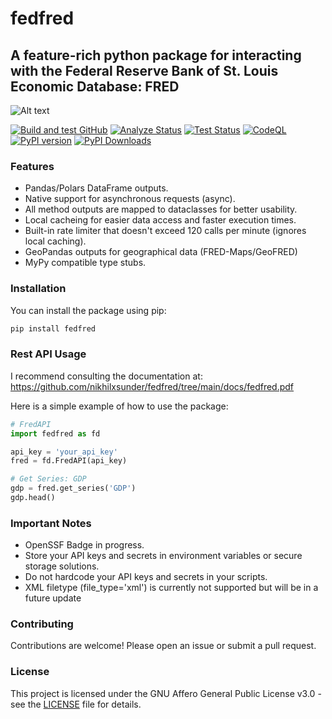 # fedfred
## A feature-rich python package for interacting with the Federal Reserve Bank of St. Louis Economic Database: FRED

![Alt text](docs/images/fedfred-logo)

[![Build and test GitHub](https://github.com/nikhilxsunder/fedfred/actions/workflows/main.yml/badge.svg)](https://github.com/nikhilxsunder/fedfred/actions/workflows/main.yml)
[![Analyze Status](https://github.com/nikhilxsunder/fedfred/actions/workflows/analyze.yml/badge.svg)](https://github.com/nikhilxsunder/fedfred/actions/workflows/analyze.yml)
[![Test Status](https://github.com/nikhilxsunder/fedfred/actions/workflows/tests.yml/badge.svg)](https://github.com/nikhilxsunder/fedfred/actions/workflows/test.yml)
[![CodeQL](https://github.com/nikhilxsunder/fedfred/actions/workflows/codeql.yml/badge.svg)](https://github.com/nikhilxsunder/fedfred/actions/workflows/codeql.yml)
[![PyPI version](https://img.shields.io/pypi/v/fedfred.svg)](https://pypi.org/project/fedfred/)
[![PyPI Downloads](https://static.pepy.tech/badge/fedfred)](https://pepy.tech/projects/fedfred)

### Features

- Pandas/Polars DataFrame outputs.
- Native support for asynchronous requests (async).
- All method outputs are mapped to dataclasses for better usability.
- Local cacheing for easier data access and faster execution times.
- Built-in rate limiter that doesn't exceed 120 calls per minute (ignores local caching).
- GeoPandas outputs for geographical data (FRED-Maps/GeoFRED)
- MyPy compatible type stubs.

### Installation

You can install the package using pip:

```sh
pip install fedfred
```

### Rest API Usage

I recommend consulting the documentation at: 
https://github.com/nikhilxsunder/fedfred/tree/main/docs/fedfred.pdf

Here is a simple example of how to use the package:

```python
# FredAPI
import fedfred as fd

api_key = 'your_api_key'
fred = fd.FredAPI(api_key)

# Get Series: GDP
gdp = fred.get_series('GDP')
gdp.head()
```

### Important Notes

- OpenSSF Badge in progress.
- Store your API keys and secrets in environment variables or secure storage solutions.
- Do not hardcode your API keys and secrets in your scripts.
- XML filetype (file_type='xml') is currently not supported but will be in a future update

### Contributing

Contributions are welcome! Please open an issue or submit a pull request.

### License

This project is licensed under the GNU Affero General Public License v3.0 - see the [LICENSE](LICENSE) file for details.
